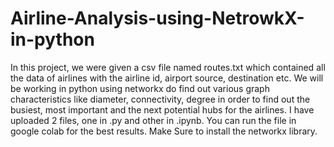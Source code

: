 # Airline-Analysis-using-NetrowkX-in-python
In this project, we were given a csv file named routes.txt which contained all the data of airlines with the airline id, airport source, destination etc. 
We will be working in python using networkx do find out various graph characteristics like diameter, connectivity, degree in order to find out 
the busiest, most important and the next potential hubs for the airlines.
I have uploaded 2 files, one in .py and other in .ipynb.
You can run the file in google colab for the best results.
Make Sure to install the networkx library.
